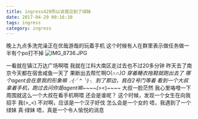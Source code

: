 ```yaml
---
title: ingress429所以说我见到了绿妹
date: 2017-04-29 00:16:10
tags: ingress
category: ingress
---
```

晚上九点多洗完澡正在优哉游哉的玩着手机
这个时候有人在群里表示做任务做一半有个po打不掉
![IMG_8736.JPG][1]


<!--more-->


一看就在镇江万达广场啊喂
我就在江科大南区走过去也不过20多分钟
昨天去了南京今天都在宿舍咸鱼一天了
果断出去帮忙啊O(∩_∩)O
穿着睡衣拖鞋就跑出去了
哪个agent会在意我的形象嘛╭(╯^╰)╮
到了那边，我在2号门等着
看到一个大叔拿着手机，跑过去问你是agent嘛~~~~(>_<)~~~~
大叔一脸茫然
我心里咯噔一下
周围就这么一个大叔在看手机啊喂
还会是谁呢？
这个时候，发现一个女生在向我招手
我(>_<)
不对啊，应该是一个汉子好伐
怎么会是一个女的
唔，我遇到了一个绿妹
真·绿妹
唔，真是一个令人愉悦的消息

  [1]: https://img.totoro.ink/images/2017/07/02/YOul.jpg